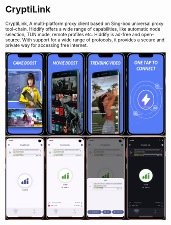 # CryptiLink
CryptiLink, A multi-platform proxy client based on Sing-box universal proxy tool-chain. Hiddify offers a wide range of capabilities, like automatic node selection, TUN mode, remote profiles etc. Hiddify is ad-free and open-source. With support for a wide range of protocols, it provides a secure and private way for accessing free internet.

![](screenshots/1.jpeg)
![](screenshots/2.jpeg)
